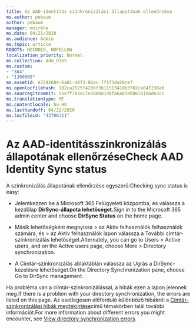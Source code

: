 ```yaml
---
title: Az AAD-identitás szinkronizálási állapotának ellenőrzése
ms.author: pebaum
author: pebaum
manager: mnirkhe
ms.date: 04/21/2020
ms.audience: Admin
ms.topic: article
ROBOTS: NOINDEX, NOFOLLOW
localization_priority: Normal
ms.collection: Adm_O365
ms.custom:
- "304"
- "1300008"
ms.assetid: e7242604-6a81-44f3-86ac-7f1f5da29ce7
ms.openlocfilehash: 182ca2525f428bf3b11513410b3f82ca64f230a6
ms.sourcegitcommit: 55eff703a17e500681d8fa6a87eb067019ade3cc
ms.translationtype: MT
ms.contentlocale: hu-HU
ms.lasthandoff: 04/22/2020
ms.locfileid: "43706311"
---
```

# <a name="check-aad-identity-sync-status"></a><span data-ttu-id="efe12-102">Az AAD-identitásszinkronizálás állapotának ellenőrzése</span><span class="sxs-lookup"><span data-stu-id="efe12-102">Check AAD Identity Sync status</span></span>

<span data-ttu-id="efe12-103">A szinkronizálás állapotának ellenőrzése egyszerű:</span><span class="sxs-lookup"><span data-stu-id="efe12-103">Checking sync status is easy:</span></span>
  
- <span data-ttu-id="efe12-104">Jelentkezzen be a Microsoft 365 Felügyeleti központba, és válassza a kezdőlap **DirSync-állapota lehetőséget.**</span><span class="sxs-lookup"><span data-stu-id="efe12-104">Sign in to the Microsoft 365 admin center and choose **DirSync Status** on the home page.</span></span>

- <span data-ttu-id="efe12-105">Másik lehetőségként megnyissa \> az Aktív felhasználók felhasználók számára, és \> az Aktív felhasználók lapon válassza a További címtár-szinkronizálás lehetőséget.</span><span class="sxs-lookup"><span data-stu-id="efe12-105">Alternately, you can go to Users \> Active users, and on the Active users page, choose More \> Directory synchronization.</span></span>

- <span data-ttu-id="efe12-106">A Címtár-szinkronizálás ablaktáblán válassza az Ugrás a DirSync-kezelésre lehetőséget.</span><span class="sxs-lookup"><span data-stu-id="efe12-106">On the Directory Synchronization pane, choose Go to DirSync management.</span></span>

<span data-ttu-id="efe12-107">Ha probléma van a címtár-szinkronizálással, a hibák ezen a lapon jelennek meg.</span><span class="sxs-lookup"><span data-stu-id="efe12-107">If there is a problem with your directory synchronization, the errors are listed on this page.</span></span> <span data-ttu-id="efe12-108">Az esetlegesen előforduló különböző hibákról a [Címtár-szinkronizálási hibák megtekintése](https://docs.microsoft.com//office365/enterprise/identify-directory-synchronization-errors)című témakörben talál további információt.</span><span class="sxs-lookup"><span data-stu-id="efe12-108">For more information about different errors you might encounter, see [View directory synchronization errors](https://docs.microsoft.com//office365/enterprise/identify-directory-synchronization-errors).</span></span>
  